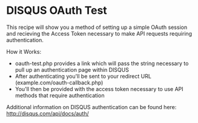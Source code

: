 # DISQUS OAuth Test

This recipe will show you a method of setting up a simple OAuth session and recieving the Access Token necessary to make API requests requiring authentication.

How it Works: 
* oauth-test.php provides a link which will pass the string necessary to pull up an authentication page within DISQUS
* After authenticating you'll be sent to your redirect URL (example.com/oauth-callback.php)
* You'll then be provided with the access token necessary to use API methods that require authentication

Additional information on DISQUS authentication can be found here: http://disqus.com/api/docs/auth/